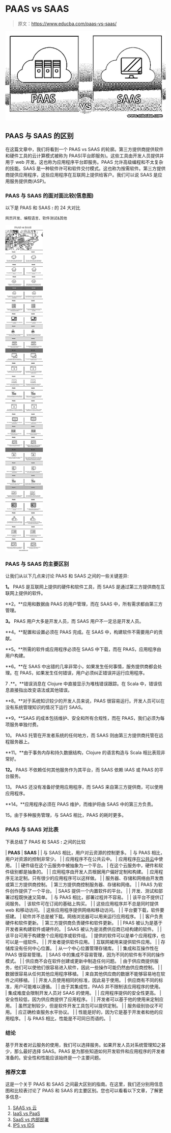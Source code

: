 # PAAS vs SAAS

> 原文：<https://www.educba.com/paas-vs-saas/>

![PAAS vs SAAS](img/3c144b6ea4e99bd299697dd3ef831a9a.png)



## PAAS 与 SAAS 的区别

在这篇文章中，我们将看到一个 PAAS vs SAAS 的轮廓。第三方提供商提供软件和硬件工具的云计算模式被称为 PAAS(平台即服务)。这些工具由开发人员提供并用于 web 开发。这也称为应用程序平台即服务。PAAS 允许高级编程和不太复杂的技能。SAAS 是一种软件许可和软件交付模式。这也称为按需软件。第三方提供商提供应用程序，这些应用程序在互联网上提供给客户。我们可以说 SAAS 是应用服务提供商(ASP)。

### PAAS 与 SAAS 的面对面比较(信息图)

以下是 PAAS 和 SAAS **:** 的 24 大对比

<small>网页开发、编程语言、软件测试&其他</small>

![PAAS-vs-SAAS-info](img/3eccf9439c9537b965c7f351617e590b.png)



### PAAS 与 SAAS 的主要区别

让我们从以下几点来讨论 PAAS 和 SAAS 之间的一些关键差异:

**1。** PAAS 是互联网上提供的硬件和软件工具，而 SAAS 是通过第三方提供商在互联网上提供的软件。

**2。**应用和数据由 PAAS 的用户管理，而在 SAAS 中，所有需求都由第三方管理。

**3。** PAAS 用户大多是开发人员，而 SAAS 用户不一定总是开发人员。

**4。**配置和设置必须在 PAAS 完成。在 SAAS 中，构建软件不需要用户的贡献。

**5。**所需的软件或应用程序必须在 SAAS 中下载，而在 PAAS，应用程序由用户构建。

**6。**在 SAAS 中出错的几率非常小，如果发生任何事情，服务提供商都会处理。在 PAAS，如果发生任何错误，用户必须纠正错误并运行应用程序。

7 .**。**错误消息在 Clojure 中直接显示为堆栈错误跟踪。在 Scala 中，错误信息直接指出改变语法或其他错误。

**8。**对于系统知识较少的开发人员来说，PAAS 很容易运行。开发人员可以在没有系统管理知识的情况下运行 SAAS。

**9。**SAAS 的成本包括维护、安全和所有合规性，而在 PAAS，我们必须为每项服务单独付费。

10。 PAAS 托管在开发者系统的任何地方，而 SAAS 则由第三方提供商托管在远程服务器上。

**11。**由于事务内存和持久数据结构，Clojure 的语言构造与 Scala 相比表现非常好。

**12。** PAAS 不依赖任何其他服务作为其平台，而 SAAS 依赖 IAAS 或 PAAS 的平台服务。

13。 PAAS 还没有准备好使用应用程序，而 SAAS 来自第三方提供商，可以使用应用程序。

**14。**应用程序必须在 PAAS 维护，而维护将由 SAAS 中的第三方负责。

15。由于多种服务管理，与 SAAS 相比，PAAS 的耗时更多。

### PAAS 与 SAAS 对比表

下表总结了 PAAS 和 SAAS **:** 之间的比较

| **PAAS** | **SAAS** |
| 与 SAAS 相比，用户对云资源的控制更多。 | 与 PAAS 相比，用户对资源的控制非常少。 |
| 应用程序不在公共云中。 | 应用程序[在公共云](https://www.educba.com/what-is-public-cloud/)中使用。 |
| 硬件级在这个云服务中被抽象为一个平台。 | 在这个云服务中，硬件和软件级别都是抽象的。 |
| 应用程序由开发人员根据用户偏好定制和构建。 | 应用程序无法定制。只有很少的应用程序可以这样做。 |
| 服务器、存储和网络由开发商或第三方提供商控制。 | 第三方提供商控制服务器、存储和网络。 |
| PAAS 为软件创作提供了一个平台。 | SAAS 提供一个内置软件的平台。 |
| 开发、测试和部署过程既快速又简单。 | 与 PAAS 相比，部署过程并不容易。 |
| 该平台不提供订阅服务。 | 该软件可在订阅的基础上购买。 |
| 这些应用程序并不总是同时提供 web 和移动访问。 | 这些应用程序提供网络和移动访问。 |
| 平台要下载，软件要搭建。 | 软件并不总是被下载。网络浏览器可以用来运行应用程序。 |
| 客户负责硬件和软件更新。 | 第三方提供商负责硬件和软件更新。 |
| PAAS 被认为是基于开发者来构建软件或硬件的。 | SAAS 被认为是消费供应商已经构建的软件。 |
| 该平台可用于构建整个应用程序或软件组。 | 提供的软件可以是单个应用程序，也可以是一组软件。 |
| 开发者提供软件应用。 | 互联网被用来提供软件应用。 |
| 存储库没有任何中心位置。 | 从一个中心位置管理存储库。 |
| 集成和互操作性在 PAAS 很容易管理。 | SAAS 中的集成不容易管理，因为不同的软件有不同的操作模式。 |
| 供应商不会在软件创建或更新中制造任何问题。 | 由于供应商提供服务，他们可以使他们很容易进入软件，因此一些操作可能仍然由供应商控制。 |
| 数据很容易从任何其他应用程序移植。 | 来自其他供应商的数据不能够容易地在软件之间移植。 |
| 开发人员使用相同的标准，因此易于使用。 | 供应商有不同的标准，用户可能难以遵循。 |
| 由于其集成性，PAAS 并不限制该应用程序的使用。 | 集成难度会限制开发人员对 SAAS 的使用。 |
| 应用程序提供的安全性更高。 | 安全性较低，因为供应商提供了应用程序。 |
| 开发者可以基于他的使用来定制应用。 | 虽然定制较少，但是软件开发工具包可以提供定制。 |
| 服务级别协议不可用。 | 应正确检查服务水平协议。 |
| 性能是好的，因为它是基于开发者和他的应用程序。 | 与 PAAS 相比，性能是不可同日而语的。 |

### 结论

基于开发者对云服务的使用，我们可以选择服务。如果开发人员对系统管理知之甚少，那么最好选择 SAAS。PAAS 是为那些知道如何开发软件和应用程序的开发者准备的。安全性和性能应该始终是一个主要问题。

### 推荐文章

这是一个关于 PAAS 和 SAAS 之间最大区别的指南。在这里，我们还分别用信息图和比较表讨论了 PAAS 和 SAAS 的主要区别。您也可以看看以下文章，了解更多信息–

1.  [SAAS vs 云](https://www.educba.com/saas-vs-cloud/)
2.  [IaaS vs PaaS](https://www.educba.com/iaas-vs-paas/)
3.  [SaaS vs 内部部署](https://www.educba.com/saas-vs-on-premise/)
4.  [IPS vs IDS](https://www.educba.com/ips-vs-ids/)





